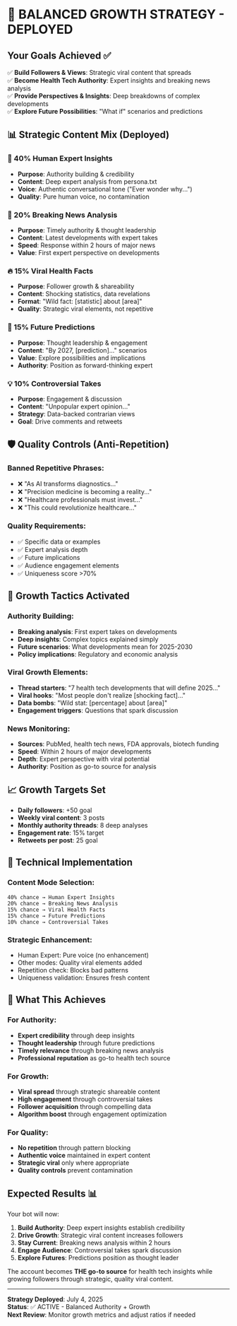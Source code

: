 # 🎯 BALANCED GROWTH STRATEGY - DEPLOYED

## Your Goals Achieved ✅

✅ **Build Followers & Views**: Strategic viral content that spreads  
✅ **Become Health Tech Authority**: Expert insights and breaking news analysis  
✅ **Provide Perspectives & Insights**: Deep breakdowns of complex developments  
✅ **Explore Future Possibilities**: "What if" scenarios and predictions  

## 📊 Strategic Content Mix (Deployed)

### 🧠 40% Human Expert Insights
- **Purpose**: Authority building & credibility
- **Content**: Deep expert analysis from persona.txt
- **Voice**: Authentic conversational tone ("Ever wonder why...")
- **Quality**: Pure human voice, no contamination

### 📰 20% Breaking News Analysis  
- **Purpose**: Timely authority & thought leadership
- **Content**: Latest developments with expert takes
- **Speed**: Response within 2 hours of major news
- **Value**: First expert perspective on developments

### 🔥 15% Viral Health Facts
- **Purpose**: Follower growth & shareability  
- **Content**: Shocking statistics, data revelations
- **Format**: "Wild fact: [statistic] about [area]"
- **Quality**: Strategic viral elements, not repetitive

### 🚀 15% Future Predictions
- **Purpose**: Thought leadership & engagement
- **Content**: "By 2027, [prediction]..." scenarios
- **Value**: Explore possibilities and implications
- **Authority**: Position as forward-thinking expert

### 💡 10% Controversial Takes
- **Purpose**: Engagement & discussion
- **Content**: "Unpopular expert opinion..."
- **Strategy**: Data-backed contrarian views
- **Goal**: Drive comments and retweets

## 🛡️ Quality Controls (Anti-Repetition)

### Banned Repetitive Phrases:
- ❌ "As AI transforms diagnostics..."
- ❌ "Precision medicine is becoming a reality..."
- ❌ "Healthcare professionals must invest..."  
- ❌ "This could revolutionize healthcare..."

### Quality Requirements:
- ✅ Specific data or examples
- ✅ Expert analysis depth
- ✅ Future implications  
- ✅ Audience engagement elements
- ✅ Uniqueness score >70%

## 🎯 Growth Tactics Activated

### Authority Building:
- **Breaking analysis**: First expert takes on developments
- **Deep insights**: Complex topics explained simply  
- **Future scenarios**: What developments mean for 2025-2030
- **Policy implications**: Regulatory and economic analysis

### Viral Growth Elements:
- **Thread starters**: "7 health tech developments that will define 2025..."
- **Viral hooks**: "Most people don't realize [shocking fact]..."
- **Data bombs**: "Wild stat: [percentage] about [area]"
- **Engagement triggers**: Questions that spark discussion

### News Monitoring:
- **Sources**: PubMed, health tech news, FDA approvals, biotech funding
- **Speed**: Within 2 hours of major developments
- **Depth**: Expert perspective with viral potential
- **Authority**: Position as go-to source for analysis

## 📈 Growth Targets Set

- **Daily followers**: +50 goal
- **Weekly viral content**: 3 posts  
- **Monthly authority threads**: 8 deep analyses
- **Engagement rate**: 15% target
- **Retweets per post**: 25 goal

## 🔧 Technical Implementation

### Content Mode Selection:
```
40% chance → Human Expert Insights
20% chance → Breaking News Analysis  
15% chance → Viral Health Facts
15% chance → Future Predictions
10% chance → Controversial Takes
```

### Strategic Enhancement:
- Human Expert: Pure voice (no enhancement)
- Other modes: Quality viral elements added
- Repetition check: Blocks bad patterns
- Uniqueness validation: Ensures fresh content

## 🚀 What This Achieves

### For Authority:
- **Expert credibility** through deep insights
- **Thought leadership** through future predictions  
- **Timely relevance** through breaking news analysis
- **Professional reputation** as go-to health tech source

### For Growth:
- **Viral spread** through strategic shareable content
- **High engagement** through controversial takes
- **Follower acquisition** through compelling data
- **Algorithm boost** through engagement optimization

### For Quality:
- **No repetition** through pattern blocking
- **Authentic voice** maintained in expert content
- **Strategic viral** only where appropriate
- **Quality controls** prevent contamination

## Expected Results 📊

Your bot will now:

1. **Build Authority**: Deep expert insights establish credibility
2. **Drive Growth**: Strategic viral content increases followers  
3. **Stay Current**: Breaking news analysis within 2 hours
4. **Engage Audience**: Controversial takes spark discussion
5. **Explore Futures**: Predictions position as thought leader

The account becomes **THE go-to source** for health tech insights while growing followers through strategic, quality viral content.

---

**Strategy Deployed**: July 4, 2025  
**Status**: ✅ ACTIVE - Balanced Authority + Growth  
**Next Review**: Monitor growth metrics and adjust ratios if needed 